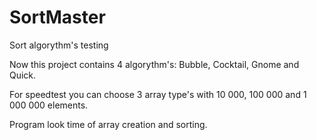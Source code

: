 # SortMaster
Sort algorythm's testing

Now this project contains 4 algorythm's: Bubble, Cocktail, Gnome and Quick.

For speedtest you can choose 3 array type's with 10 000, 100 000 and 1 000 000 elements.

Program look time of array creation and sorting. 
